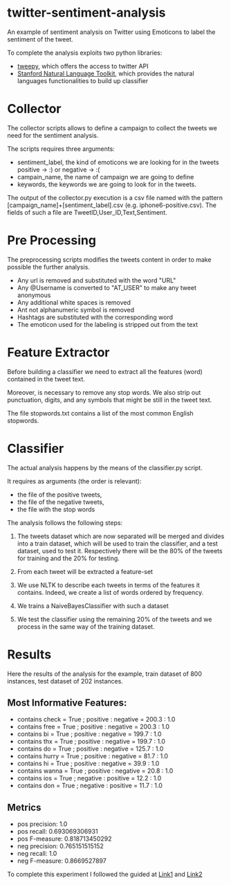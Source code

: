 # twitter-sentiment-analysis
An example of sentiment analysis on Twitter using Emoticons to label the sentiment of the tweet.

To complete the analysis exploits two python libraries:

- [tweepy](http://www.tweepy.org/), which offers the access to twitter API
- [Stanford Natural Language Toolkit](http://www.nltk.org/), which provides the natural languages functionalities to build up classifier

# Collector

The collector scripts allows to define a campaign to collect the tweets we need for the sentiment analysis.

The scripts requires three arguments:  
 - sentiment_label, the kind of emoticons we are looking for in the tweets positive -> :) or negative -> :(
 - campain_name, the name of campaign we are going to define
 - keywords, the keywords we are going to look for in the tweets.

The output of the collector.py execution is a csv file named with the pattern 
[campaign_name]+[sentiment_label].csv (e.g. iphone6-positive.csv). The fields of such a file are TweetID,User_ID,Text,Sentiment.

# Pre Processing

The preprocessing scripts modifies the tweets content in order to make possible the further analysis. 

- Any url is removed and substituted with the word "URL"
- Any @Username is converted to "AT_USER" to make any tweet anonymous 
- Any additional white spaces is removed
- Ant not alphanumeric symbol is removed 
- Hashtags are substituted with the corresponding word
- The emoticon used for the labeling is stripped out from the text

# Feature Extractor

Before building a classifier we need to extract all the features (word) contained in the tweet text.

Moreover, is necessary to remove any stop words. 
We also strip out punctuation, digits, and any symbols that might be still in the tweet text.

The file stopwords.txt contains a list of the most common English stopwords.

# Classifier

The actual analysis happens by the means of the classifier.py script.

It requires as arguments (the order is relevant):

- the file of the positive tweets, 
- the file of the negative tweets,
- the file with the stop words

The analysis follows the following steps:

1) The tweets dataset which are now separated will be merged and divides into a train dataset, which will be used to train the classifier, and a test dataset, used to test it. Respectively there will be the 80% of the tweets for training and the 20% for testing.

2) From each tweet will be extracted a feature-set
3) We use NLTK to describe each tweets in terms of the features it contains. Indeed, we create a list of words ordered by frequency.
4) We trains a NaiveBayesClassifier with such a dataset
5) We test the classifier using the remaining 20% of the tweets and we process in the same way of the training dataset.

# Results

Here the results of the analysis for the example, train dataset of 800 instances, test dataset of 202 instances.

## Most Informative Features:


- contains check =  True  ;  positive : negative  =   200.3 : 1.0
- contains free = True    ;    positive : negative =    200.3 : 1.0
- contains bi =  True     ;       positive : negative =   199.7 : 1.0
- contains thx = True     ;       positive : negative =     199.7 : 1.0 
- contains do =  True    ;       positive : negative =    125.7 : 1.0
- contains hurry =  True ;          positive : negative =      81.7 : 1.0 
- contains hi =  True    ;        positive : negative =     39.9 : 1.0
- contains wanna =  True  ;          positive : negative =      20.8 : 1.0
- contains ios =  True   ;         negative : positive =      12.2 : 1.0
- contains don =  True   ;         negative : positive =     11.7 : 1.0 

## Metrics

- pos precision: 1.0
- pos recall: 0.693069306931
- pos F-measure: 0.818713450292
- neg precision: 0.765151515152
- neg recall: 1.0
- neg F-measure: 0.8669527897

To complete this experiment I followed the guided at [Link1](http://ravikiranj.net/posts/2012/code/how-build-twitter-sentiment-analyzer/#implementation-details) and [Link2](http://www.laurentluce.com/posts/twitter-sentiment-analysis-using-python-and-nltk/)


